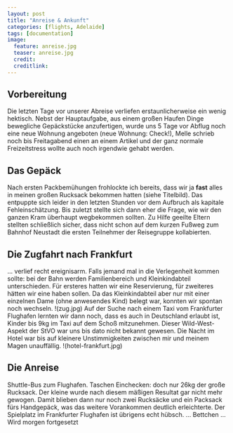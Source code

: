 ```yaml
---
layout: post
title: "Anreise & Ankunft"
categories: [flights, Adelaide]
tags: [documentation]
image:
  feature: anreise.jpg
  teaser: anreise.jpg
  credit:
  creditlink:
---
```

## Vorbereitung
Die letzten Tage vor unserer Abreise verliefen erstaunlicherweise ein wenig hektisch. Nebst der Hauptaufgabe, aus einem großen Haufen Dinge bewegliche Gepäckstücke anzufertigen, wurde uns 5 Tage vor Abflug noch eine neue Wohnung angeboten (neue Wohnung: Check!), Melle schrieb noch bis Freitagabend einen an einem Artikel und der ganz normale Freizeitstress wollte auch noch irgendwie gehabt werden. 
## Das Gepäck 
Nach ersten Packbemühungen frohlockte ich bereits, dass wir ja **fast** alles in meinen großen Rucksack bekommen hatten (siehe Titelbild). Das entpuppte sich leider in den letzten Stunden vor dem Aufbruch als kapitale Fehleinschätzung. Bis zuletzt stellte sich dann eher die Frage, wie wir den ganzen Kram überhaupt wegbekommen sollten. Zu Hilfe geeilte Eltern stellten schließlich sicher, dass nicht schon auf dem kurzen Fußweg zum Bahnhof Neustadt die ersten Teilnehmer der Reisegruppe kollabierten. 
## Die Zugfahrt nach Frankfurt 
... verlief recht ereignisarm. Falls jemand mal in die Verlegenheit kommen sollte: bei der Bahn werden Familienbereich und Kleinkindabteil unterschieden. Für ersteres hatten wir eine Reservierung, für zweiteres  hätten wir eine haben sollen. Da das Kleinkindabteil aber nur mit einer einzelnen Dame (ohne anwesendes Kind) belegt war, konnten wir spontan noch wechseln. 
!(zug.jpg)
Auf der Suche nach einem Taxi vom Frankfurter Flughafen lernten wir dann noch, dass es auch in Deutschland erlaubt ist, Kinder bis 9kg im Taxi auf dem Schoß mitzunehmen. Dieser Wild-West-Aspekt der StVO war uns bis dato nicht bekannt gewesen.
Die Nacht im Hotel war bis auf kleinere Unstimmigkeiten zwischen mir und meinem Magen unauffällig.
!(hotel-frankfurt.jpg)
## Die Anreise
Shuttle-Bus zum Flughafen. Taschen Einchecken: doch nur 26kg der große Rucksack. Der kleine wurde nach diesem mäßigen Resultat gar nicht mehr gewogen. Damit blieben dann nur noch zwei Rucksäcke und ein Packsack fürs Handgepäck, was das weitere Vorankommen deutlich erleichterte. Der Spielplatz im Frankfurter Flughafen ist übrigens echt hübsch.
... Bettchen ... Wird morgen fortgesetzt
